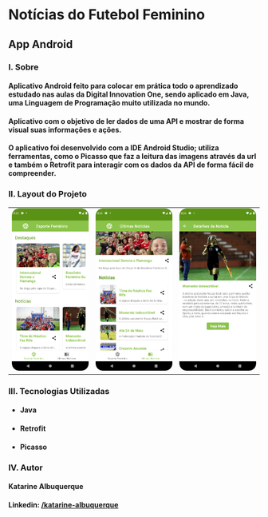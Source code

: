# Notícias do Futebol Feminino 
## App Android



### I. Sobre

#### Aplicativo Android feito para colocar em prática todo o aprendizado estudado nas aulas da Digital Innovation One, sendo aplicado em Java, uma Linguagem de Programação muito utilizada no mundo.

#### Aplicativo com o objetivo de ler dados de uma API e mostrar de forma visual suas informações e ações.

#### O aplicativo foi desenvolvido com a IDE Android Studio; utiliza ferramentas, como o Picasso que faz a leitura das imagens através da url e também o Retrofit para interagir com os dados da API de forma fácil de compreender.

### II. Layout do Projeto

<table>
    <tr width="100%">
        <td><img src="./imagens/img11.png" alt="Tela de Início" width="100%"></td>
        <td><img src="./imagens/img22.png" alt="Tela de Início" width="100%"></td>
        <td><img src="./imagens/img33.png" alt="Tela de Início" width="100%"></td>
    </tr> 
</table>

### III. Tecnologias Utilizadas

* #### Java
* #### Retrofit
* #### Picasso

### IV. Autor

#### Katarine Albuquerque
#### Linkedin: <a href="https://www.linkedin.com/in/katarine-albuquerque/">/katarine-albuquerque</a>
